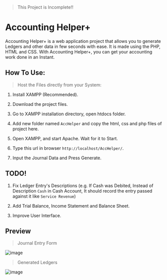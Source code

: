 
> This Project is Incomplete!!

# Accounting Helper+

Accounting Helper+ is a web application project that allows you to generate Ledgers and other data in few seconds with ease. It is made using the PHP, HTML and CSS. With Accounting Helper+, you can get your accounting work done in an Instant.

## How To Use:

> Host the Files directly from your System:

1. Install XAMPP (Recommended).

2. Download the project files.

3. Go to XAMPP installation directory, open htdocs folder.

4. Add new folder named `AccHelper` and copy the html, css and php files of project here.

5. Open XAMPP, and start Apache. Wait for it to Start.

6. Type this url in browser `http://localhost/AccHelper/`.

7. Input the Journal Data and Press Generate.

## TODO!

1. Fix Ledger Entry's Descriptions (e.g. If Cash was Debited, Instead of Description `Cash` in Cash Account, It should record the entry passed against it like `Service Revenue`) 

2. Add Trial Balance, Income Statement and Balance Sheet.

3. Improve User Interface.

 ## Preview 
 
 > Journal Entry Form

 ![image](https://github.com/0xAREEB/Accounting-Helper-Plus/assets/93572817/b95a15e2-91d4-4609-8ef7-9b2d138e1806)

> Generated Ledgers

![image](https://github.com/0xAREEB/Accounting-Helper-Plus/assets/93572817/f8506bef-48eb-41d2-9785-a597043847d2)

<!-- ## Conclusion

ScreenRecorder Lite is a simple yet powerful screen recording tool that can be used to record your screen in real-time. It is easy to use and requires only a few libraries to be installed. With ScreenRecorder Lite, you can create video tutorials, record gameplay, and much more. -->
